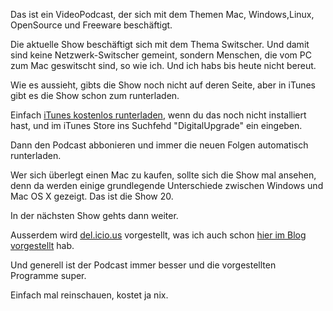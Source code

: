 <!--
.. title: DigitalUpgrade
.. slug: 57-digitalupgrade
.. date: 2007-03-31 14:58:28
.. tags: Apple,Internet,Podcasts
.. description: 
.. type: text
-->

Das ist ein VideoPodcast, der sich mit dem Themen Mac, Windows,Linux, OpenSource und Freeware beschäftigt.
<!-- TEASER_END -->

Die aktuelle Show beschäftigt sich mit dem Thema Switscher.
Und damit sind keine Netzwerk-Switscher gemeint, sondern Menschen, die vom PC zum Mac geswitscht sind, so wie ich.
Und ich habs bis heute nicht bereut.

Wie es aussieht, gibts die Show noch nicht auf deren Seite, aber in iTunes gibt es die Show schon zum runterladen.

Einfach [iTunes kostenlos runterladen](http://www.apple.com/de/itunes/download/), wenn du das noch nicht installiert hast, und im iTunes Store ins Suchfehd "DigitalUpgrade" ein eingeben.

Dann den Podcast abbonieren und immer die neuen Folgen automatisch runterladen.

Wer sich überlegt einen Mac zu kaufen, sollte sich die Show mal ansehen, denn da werden einige grundlegende Unterschiede zwischen Windows und Mac OS X gezeigt.
Das ist die Show 20.

In der nächsten Show gehts dann weiter.

Ausserdem wird [del.icio.us](http://del.icio.us/) vorgestellt, was ich auch schon [hier im Blog vorgestellt](/blog/55-delicious/) hab.

Und generell ist der Podcast immer besser und die vorgestellten Programme super.

Einfach mal reinschauen, kostet ja nix.
